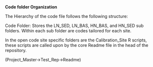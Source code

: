 **Code folder Organization**

The Hierarchy of the code file follows the following structure:

Code Folder: Stores the LN_SED, LN_BAS, HN_BAS, and HN_SED sub folders. Within each sub folder are codes tailored for each site. 

In the open code site specific folders are the Calibration_Site R scripts, these scripts are called upon by the core Readme file in the head of the repository. 

(Project_Master->Test_Rep->Readme)
